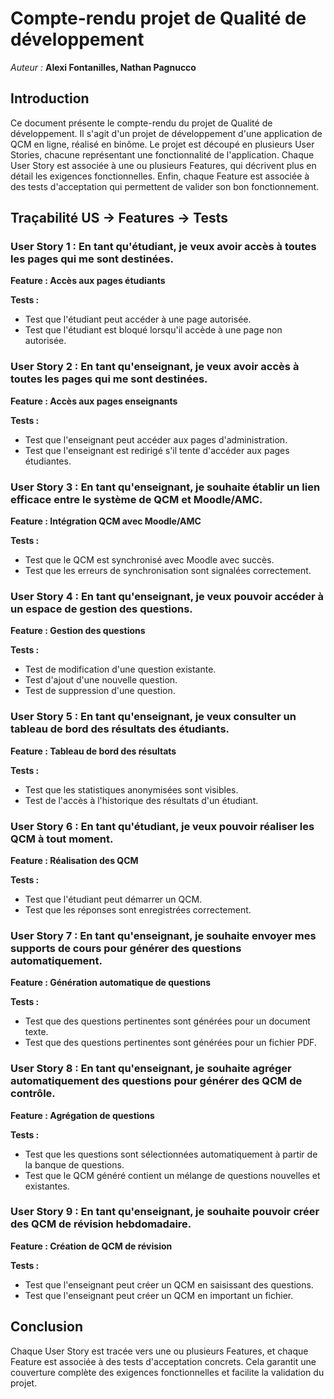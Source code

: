 # Compte-rendu projet de Qualité de développement

*Auteur :* **Alexi Fontanilles, Nathan Pagnucco**

## Introduction

Ce document présente le compte-rendu du projet de Qualité de développement. Il s'agit d'un projet de développement d'une application de QCM en ligne, réalisé en binôme. Le projet est découpé en plusieurs User Stories, chacune représentant une fonctionnalité de l'application. Chaque User Story est associée à une ou plusieurs Features, qui décrivent plus en détail les exigences fonctionnelles. Enfin, chaque Feature est associée à des tests d'acceptation qui permettent de valider son bon fonctionnement.

## Traçabilité US -> Features -> Tests

### User Story 1 : En tant qu'étudiant, je veux avoir accès à toutes les pages qui me sont destinées.

**Feature : Accès aux pages étudiants**

**Tests :**

- Test que l'étudiant peut accéder à une page autorisée.
- Test que l'étudiant est bloqué lorsqu'il accède à une page non autorisée.

### User Story 2 : En tant qu'enseignant, je veux avoir accès à toutes les pages qui me sont destinées.

**Feature : Accès aux pages enseignants**

**Tests :**

- Test que l'enseignant peut accéder aux pages d'administration.
- Test que l'enseignant est redirigé s'il tente d'accéder aux pages étudiantes.

### User Story 3 : En tant qu'enseignant, je souhaite établir un lien efficace entre le système de QCM et Moodle/AMC.

**Feature : Intégration QCM avec Moodle/AMC**

**Tests :**

- Test que le QCM est synchronisé avec Moodle avec succès.
- Test que les erreurs de synchronisation sont signalées correctement.

### User Story 4 : En tant qu'enseignant, je veux pouvoir accéder à un espace de gestion des questions.

**Feature : Gestion des questions**

**Tests :**

- Test de modification d'une question existante.
- Test d'ajout d'une nouvelle question.
- Test de suppression d'une question.

### User Story 5 : En tant qu'enseignant, je veux consulter un tableau de bord des résultats des étudiants.

**Feature : Tableau de bord des résultats**

**Tests :**

- Test que les statistiques anonymisées sont visibles.
- Test de l'accès à l'historique des résultats d'un étudiant.

### User Story 6 : En tant qu'étudiant, je veux pouvoir réaliser les QCM à tout moment.

**Feature : Réalisation des QCM**

**Tests :**

- Test que l'étudiant peut démarrer un QCM.
- Test que les réponses sont enregistrées correctement.

### User Story 7 : En tant qu'enseignant, je souhaite envoyer mes supports de cours pour générer des questions automatiquement.

**Feature : Génération automatique de questions**

**Tests :**

- Test que des questions pertinentes sont générées pour un document texte.
- Test que des questions pertinentes sont générées pour un fichier PDF.

### User Story 8 : En tant qu'enseignant, je souhaite agréger automatiquement des questions pour générer des QCM de contrôle.

**Feature : Agrégation de questions**

**Tests :**

- Test que les questions sont sélectionnées automatiquement à partir de la banque de questions.
- Test que le QCM généré contient un mélange de questions nouvelles et existantes.

### User Story 9 : En tant qu'enseignant, je souhaite pouvoir créer des QCM de révision hebdomadaire.

**Feature : Création de QCM de révision**

**Tests :**

- Test que l'enseignant peut créer un QCM en saisissant des questions.
- Test que l'enseignant peut créer un QCM en important un fichier.

## Conclusion

Chaque User Story est tracée vers une ou plusieurs Features, et chaque Feature est associée à des tests d'acceptation concrets. Cela garantit une couverture complète des exigences fonctionnelles et facilite la validation du projet.
